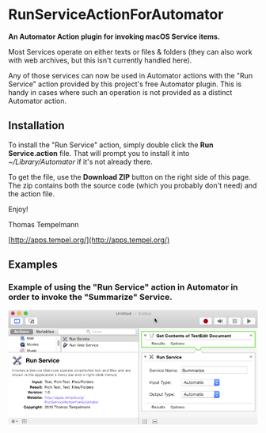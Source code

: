 # RunServiceActionForAutomator

**An Automator Action plugin for invoking macOS Service items.**

Most Services operate on either texts or files & folders (they can also work with web archives, but this isn't currently handled here).

Any of those services can now be used in Automator actions with the "Run Service" action provided by this project's free Automator plugin. This is handy in cases where such an operation is not provided as a distinct Automator action.

## Installation

To install the "Run Service" action, simply double click the **Run Service.action** file. That will prompt you to install it into *~/Library/Automator* if it's not already there.

To get the file, use the **Download ZIP** button on the right side of this page. The zip contains both the source code (which you probably don't need) and the action file.

Enjoy!

Thomas Tempelmann

[http://apps.tempel.org/](http://apps.tempel.org/)

## Examples

### Example of using the "Run Service" action in Automator in order to invoke the "Summarize" Service.

![Run Service](Docs/RunService2.png "Example of using the 'Run Service' action")
